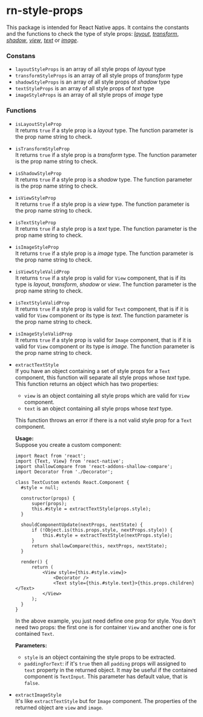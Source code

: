 # **rn-style-props**

This package is intended for React Native apps. It contains the constants and the functions to check the type of style props:
[*layout*](https://reactnative.dev/docs/layout-props),
[*transform*](#),
[*shadow*](https://reactnative.dev/docs/shadow-props),
[*view*](https://reactnative.dev/docs/view-style-props),
[*text*](https://reactnative.dev/docs/text-style-props) or
[*image*](https://reactnative.dev/docs/image-style-props).

### **Constans**
- `layoutStyleProps` is an array of all style props of *layout* type
- `transformStyleProps` is an array of all style props of *transform* type
- `shadowStyleProps` is an array of all style props of *shadow* type
- `textStyleProps` is an array of all style props of *text* type
- `imageStyleProps` is an array of all style props of *image* type

### **Functions**
- `isLayoutStyleProp`    
  It returns `true` if a style prop is a *layout* type. The function parameter is the prop name string to check.
- `isTransformStyleProp`    
  It returns `true` if a style prop is a *transform* type. The function parameter is the prop name string to check.
- `isShadowStyleProp`    
  It returns `true` if a style prop is a *shadow* type. The function parameter is the prop name string to check.
- `isViewStyleProp`    
  It returns `true` if a style prop is a *view* type. The function parameter is the prop name string to check.
- `isTextStyleProp`    
  It returns `true` if a style prop is a *text* type. The function parameter is the prop name string to check.
- `isImageStyleProp`    
  It returns `true` if a style prop is a *image* type. The function parameter is the prop name string to check.   
       
- `isViewStyleValidProp`   
  It returns `true` if a style prop is valid for `View` component, that is if its type is *layout*, *transform*, 
  *shadow* or *view*. The function parameter is the prop name string to check.
- `isTextStyleValidProp`    
  It returns `true` if a style prop is valid for `Text` component, that is if it is valid for `View` component or
  its type is *text*. The function parameter is the prop name string to check.
- `isImageStyleValidProp`    
  It returns `true` if a style prop is valid for `Image` component, that is if it is valid for `View` component or
  its type is *image*. The function parameter is the prop name string to check.    
         
- `extractTextStyle`    
  If you have an object containing a set of style props for a `Text` component, this function will separate all style
  props whose *text* type. This function returns an object which has two properties:
  + `view` is an object containing all style props which are valid for `View` component.
  + `text` is an object containing all style props whose *text* type.  
     
  This function throws an error if there is a not valid style prop for a `Text` component.
     
  **Usage:**    
  Suppose you create  a custom component:
  ```
  import React from 'react';
  import {Text, View} from 'react-native';
  import shallowCompare from 'react-addons-shallow-compare';
  import Decorator from './Decorator';

  class TextCustom extends React.Component {
    #style = null;

    constructor(props) {
        super(props);
        this.#style = extractTextStyle(props.style);
    }

    shouldComponentUpdate(nextProps, nextState) {
        if (!Object.is(this.props.style, nextProps.style)) {
            this.#style = extractTextStyle(nextProps.style);
        }
        return shallowCompare(this, nextProps, nextState);
    }

    render() {
        return (
            <View style={this.#style.view}>
                <Decorator />
                <Text style={this.#style.text}>{this.props.children}</Text>
            </View>
        );
    }
  }
  ```  
  In the above example, you just need define one prop for style. You don't need two props:
  the first one is for container `View` and another one is for contained `Text`.

  **Parameters:**
  + `style` is an object containing the style props to be extracted.
  + `paddingForText`: if it's `true` then all `padding` props will assigned to `text` property in
    the returned object. It may be useful if the contained component is `TextInput`. This parameter
    has default value, that is `false`.

- `extractImageStyle`    
  It's like `extractTextStyle` but for `Image` component. The properties of the returned object are
  `view` and `image`.